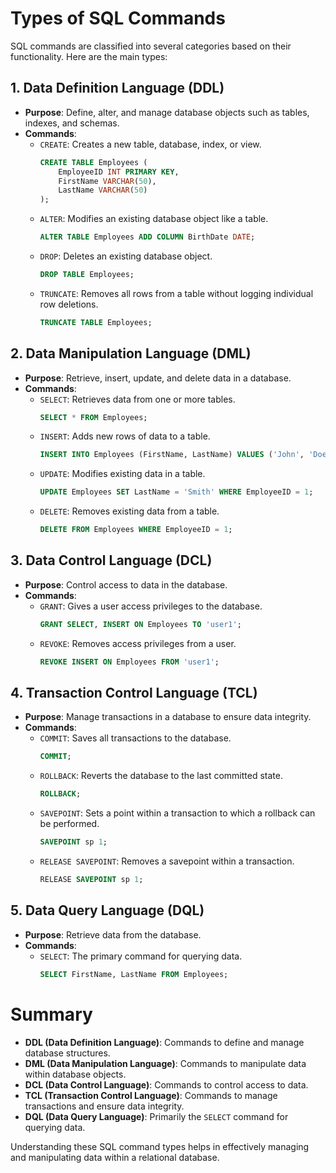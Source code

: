 # Types of SQL Commands

SQL commands are classified into several categories based on their functionality. Here are the main types:

## 1. Data Definition Language (DDL)
- **Purpose**: Define, alter, and manage database objects such as tables, indexes, and schemas.
- **Commands**:
  - `CREATE`: Creates a new table, database, index, or view.
    ```sql
    CREATE TABLE Employees (
        EmployeeID INT PRIMARY KEY,
        FirstName VARCHAR(50),
        LastName VARCHAR(50)
    );
    ```
  - `ALTER`: Modifies an existing database object like a table.
    ```sql
    ALTER TABLE Employees ADD COLUMN BirthDate DATE;
    ```
  - `DROP`: Deletes an existing database object.
    ```sql
    DROP TABLE Employees;
    ```
  - `TRUNCATE`: Removes all rows from a table without logging individual row deletions.
    ```sql
    TRUNCATE TABLE Employees;
    ```

## 2. Data Manipulation Language (DML)
- **Purpose**: Retrieve, insert, update, and delete data in a database.
- **Commands**:
  - `SELECT`: Retrieves data from one or more tables.
    ```sql
    SELECT * FROM Employees;
    ```
  - `INSERT`: Adds new rows of data to a table.
    ```sql
    INSERT INTO Employees (FirstName, LastName) VALUES ('John', 'Doe');
    ```
  - `UPDATE`: Modifies existing data in a table.
    ```sql
    UPDATE Employees SET LastName = 'Smith' WHERE EmployeeID = 1;
    ```
  - `DELETE`: Removes existing data from a table.
    ```sql
    DELETE FROM Employees WHERE EmployeeID = 1;
    ```

## 3. Data Control Language (DCL)
- **Purpose**: Control access to data in the database.
- **Commands**:
  - `GRANT`: Gives a user access privileges to the database.
    ```sql
    GRANT SELECT, INSERT ON Employees TO 'user1';
    ```
  - `REVOKE`: Removes access privileges from a user.
    ```sql
    REVOKE INSERT ON Employees FROM 'user1';
    ```

## 4. Transaction Control Language (TCL)
- **Purpose**: Manage transactions in a database to ensure data integrity.
- **Commands**:
  - `COMMIT`: Saves all transactions to the database.
    ```sql
    COMMIT;
    ```
  - `ROLLBACK`: Reverts the database to the last committed state.
    ```sql
    ROLLBACK;
    ```
  - `SAVEPOINT`: Sets a point within a transaction to which a rollback can be performed.
    ```sql
    SAVEPOINT sp 1;
    ```
  - `RELEASE SAVEPOINT`: Removes a savepoint within a transaction.
    ```sql
    RELEASE SAVEPOINT sp 1;
    ```

## 5. Data Query Language (DQL)
- **Purpose**: Retrieve data from the database.
- **Commands**:
  - `SELECT`: The primary command for querying data.
    ```sql
    SELECT FirstName, LastName FROM Employees;
    ```

# Summary

- **DDL (Data Definition Language)**: Commands to define and manage database structures.
- **DML (Data Manipulation Language)**: Commands to manipulate data within database objects.
- **DCL (Data Control Language)**: Commands to control access to data.
- **TCL (Transaction Control Language)**: Commands to manage transactions and ensure data integrity.
- **DQL (Data Query Language)**: Primarily the `SELECT` command for querying data.

Understanding these SQL command types helps in effectively managing and manipulating data within a relational database.